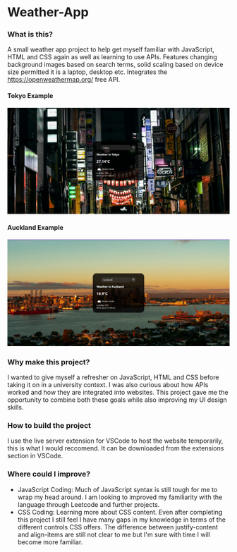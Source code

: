 # Weather-App

### What is this?
A small weather app project to help get myself familiar with JavaScript, HTML and CSS again as well as learning to use APIs.
Features changing background images based on search terms, solid scaling based on device size permitted it is a laptop, desktop etc.
Integrates the https://openweathermap.org/ free API.

#### Tokyo Example
![Tokyo Example](/TokyoExample.png?raw=true "Tokyo Example")

#### Auckland Example
![Tokyo Example](/AucklandExample.png?raw=true "Tokyo Example")

 ### Why make this project?
I wanted to give myself a refresher on JavaScript, HTML and CSS before taking it on in a university context. I was also curious about how APIs worked and how they are integrated into websites. This project gave me the opportunity to combine both these goals while also improving my UI design skills.

### How to build the project
I use the live server extension for VSCode to host the website temporarily, this is what I would reccomend. It can be downloaded from the extensions section in VSCode.

### Where could I improve?
* JavaScript Coding: Much of JavaScript syntax is still tough for me to wrap my head around. I am looking to improved my familiarity with the language through Leetcode and further projects.
* CSS Coding: Learning more about CSS content. Even after completing this project I still feel I have many gaps in my knowledge in terms of the different controls CSS offers. The difference between justify-content and align-items are still not clear to me but I'm sure with time I will become more familiar.

